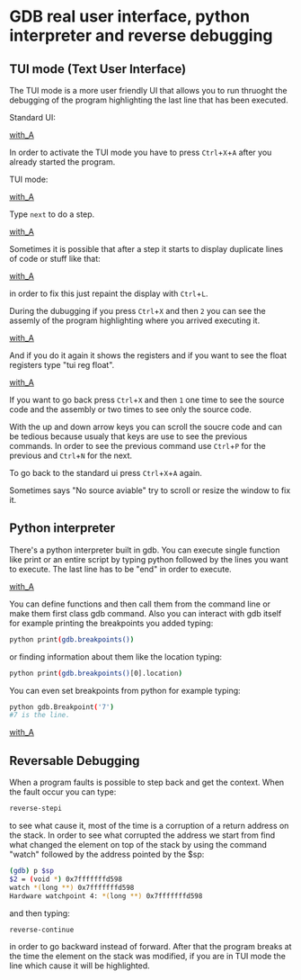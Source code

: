 # GDB real user interface, python interpreter and reverse debugging
												 
## TUI mode (Text User Interface)

The TUI mode is a more user friendly UI that allows you to run thruoght the debugging of the program highlighting the last line that has been executed.

Standard UI:

[with_A](https://github.com/MarcoArazzi/gdb_notes/blob/master/images/gdb1png)

In order to activate the TUI mode you have to press ```Ctrl```+```X```+```A``` after you already started the program.

TUI mode:

[with_A](https://github.com/MarcoArazzi/gdb_notes/blob/master/images/gdb2png)

Type ``` next ``` to do a step.

[with_A](https://github.com/MarcoArazzi/gdb_notes/blob/master/images/gdb3png)

Sometimes it is possible that after a step it starts to display duplicate lines of code or stuff like that: 

[with_A](https://github.com/MarcoArazzi/gdb_notes/blob/master/images/gdb4png)

in order to fix this just repaint the display with ```Ctrl```+```L```.

During the dubugging if you press ```Ctrl```+```X``` and then ```2```  you can see the assemly of the program highlighting where you arrived executing it.

[with_A](https://github.com/MarcoArazzi/gdb_notes/blob/master/images/gdb5png)

And if you do it again it shows the registers and if you want to see the float registers type "tui reg float".

[with_A](https://github.com/MarcoArazzi/gdb_notes/blob/master/images/gdb6png)

If you want to go back press ```Ctrl```+```X``` and then ```1``` one time to see the source code and the assembly or two times to see only the source code. 

With the up and down arrow keys you can scroll the soucre code and can be tedious because usualy that keys are use to see the previous commands. In order to see the previous command use ```Ctrl```+```P``` for the previous and ```Ctrl```+```N``` for the next.

To go back to the standard ui press ```Ctrl```+```X```+```A``` again.

Sometimes says "No source aviable" try to scroll or resize the window to fix it.

## Python interpreter

There's a python interpreter built in gdb. You can execute single function like print or an entire script by typing python followed by the lines you want to execute. The last line has to be "end" in order to execute.

[with_A](https://github.com/MarcoArazzi/gdb_notes/blob/master/images/gdb7png)

You can define functions and then call them from the command line or make them first class gdb command.
Also you can interact with gdb itself for example printing the breakpoints you added typing:

```sh
python print(gdb.breakpoints())
```
or finding information about them like the location typing:

```sh
python print(gdb.breakpoints()[0].location)
```
You can even set breakpoints from python for example typing:

```sh
python gdb.Breakpoint('7')
#7 is the line. 
```
[with_A](https://github.com/MarcoArazzi/gdb_notes/blob/master/images/gdb8png)

## Reversable Debugging

When a program faults is possible to step back and get the context. When the fault occur you can type:

```sh
reverse-stepi
```
to see what cause it, most of the time is a corruption of a return address on the stack. In order to see what corrupted the address we start from find what changed the element on top of the stack by using the command "watch" followed by the address pointed by the $sp:

```sh
(gdb) p	$sp
$2 = (void *) 0x7fffffffd598
watch *(long **) 0x7fffffffd598
Hardware watchpoint 4: *(long **) 0x7fffffffd598
```
and then typing:
 
```sh
reverse-continue
```
in order to go backward instead of forward. After that the program breaks at the time the element on the stack was modified, if you are in TUI mode the line which cause it will be highlighted.  
